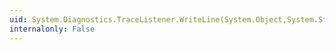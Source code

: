 ```yaml
---
uid: System.Diagnostics.TraceListener.WriteLine(System.Object,System.String)
internalonly: False
---
```

